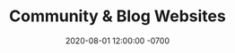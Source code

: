 ---
active: true
client: VMWare
date: 2020-08-01 12:00:00 -0700
description: Custom WordPress theme with API integrations with Jive and AHA for cloud-based VMware products.
link: https://cloud.vmware.com/community
slug: vmware
title: Community & Blog Websites
---